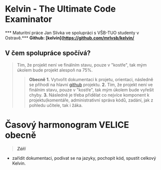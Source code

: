 # Kelvin - The Ultimate Code Examinator
*** Maturitní práce Jan Slivka ve spolupráci s VŠB-TUO studenty v Ostravě.***
**Github: [kelvin](https://github.com/mrlvsb/kelvin/**
## V čem spolupráce spočívá?
>Tím, že projekt není ve finálním stavu, pouze v "kostře", tak mým úkolem bude projekt alespoň na 75%.
>>**Obecně**
>>**1.** Vytvořit dokumentaci k projetu, orientaci, následně se přihodí na hlavní [github](https://github.com/mrlvsb/kelvin/) projektu.
>>**2.** Tím, že projekt není ve finálním stavu, pouze v "kostře", tak mým úkolem bude vyřešit chyby.
>>**3.** Následně je třeba přidělat co nejvíce komponent k projektu(komentáře, administrativní správa kódů, zadání, jak z pohledu učitele, tak i žáka.



# Časový harmonogram VELICE obecně

> ***Září***

- zařídit dokumentaci, podívat se na jazyky, pochopit kód, spustit celkový Kelvin.
